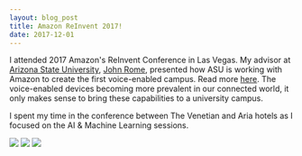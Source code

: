 ```yaml
---
layout: blog_post
title: Amazon ReInvent 2017!
date: 2017-12-01
---
```


I attended 2017 Amazon's ReInvent Conference in Las Vegas. My advisor at [Arizona State University][asu], [John Rome](https://uto.asu.edu/about/john-rome), presented how ASU is working with Amazon to create the first voice-enabled campus. Read more [here](https://asunow.asu.edu/20170817-asu-news-asu-amazon-dots-tooker-house). The voice-enabled devices becoming more prevalent in our connected world, it only makes sense to bring these capabilities to a university campus. 

I spent my time in the conference between The Venetian and Aria hotels as I focused on the AI & Machine Learning sessions. 

[fulbright]: http://www.fulbright.ie/
[asu]: http://asu.edu/

<img class="post-image-bottom" src="{{ site.baseurl }}/images/reinvent_lounge.jpg" />

<img class="post-image-bottom" src="{{ site.baseurl }}/images/reinvent_asu.jpg" />

<img class="post-image-bottom" src="{{ site.baseurl }}/images/reinvent_me.jpg" />
